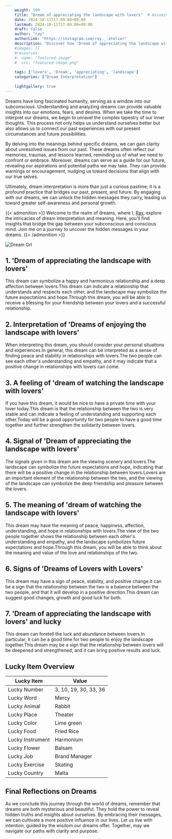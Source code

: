 ```yaml
---
    weight: 199
    title: "Dream of appreciating the landscape with lovers"  # Assuming 'title' column exists
    date: 2024-10-11T17:09:00+08:00
    lastmod: 2024-10-11T17:09:00+08:00
    draft: false
    author: "ray"
    authorLink: "https://instagram.com/ray._.atelier"
    description: "Discover how 'Dream of appreciating the landscape with lovers' can interpret your future and uncover its significant meanings in your life."
    #images: []
    #resources:
    #- name: "featured-image"
    #  src: "featured-image.png"
    
    tags: ['lovers', 'Dream', 'appreciating', 'landscape']
    categories: ["Dream Interpretation"]
    
    lightgallery: true
---
```

    
Dreams have long fascinated humanity, serving as a window into our subconscious. Understanding and analyzing dreams can provide valuable insights into our emotions, fears, and desires. When we take the time to interpret our dreams, we begin to unravel the complex tapestry of our inner thoughts. This process not only helps us understand ourselves better but also allows us to connect our past experiences with our present circumstances and future possibilities.

By delving into the meanings behind specific dreams, we can gain clarity about unresolved issues from our past. These dreams often reflect our memories, traumas, and lessons learned, reminding us of what we need to confront or embrace. Moreover, dreams can serve as a guide for our future, revealing our aspirations and potential paths we may take. They can provide warnings or encouragement, nudging us toward decisions that align with our true selves.

Ultimately, dream interpretation is more than just a curious pastime; it is a profound practice that bridges our past, present, and future. By engaging with our dreams, we can unlock the hidden messages they carry, leading us toward greater self-awareness and personal growth.

{{< admonition >}}
Welcome to the realm of dreams, where I, [Ray](https://instagram.com/ray._.atelier), explore the intricacies of dream interpretation and meaning. Here, you’ll find insights that bridge the gap between your subconscious and conscious mind. Join me on a journey to uncover the hidden messages in your dreams.
{{< /admonition >}}

![Dream Grl](https://cdn.pixabay.com/photo/2017/11/02/03/35/gothic-2910057_1280.jpg "Dream Grl")

## 1. 'Dream of appreciating the landscape with lovers'
This dream can symbolize a happy and harmonious relationship and a deep affection between lovers.This dream can indicate a relationship that understands and respects each other, and the landscape may symbolize the future expectations and hope.Through this dream, you will be able to receive a blessing for your friendship between your lovers and a successful relationship.

## 2. Interpretation of 'Dreams of enjoying the landscape with lovers'
When interpreting this dream, you should consider your personal situations and experiences.In general, this dream can be interpreted as a sense of finding peace and stability in relationships with lovers.The two people can see each other's understanding and empathy, and it may indicate that a positive change in relationships with lovers can come.

## 3. A feeling of 'dream of watching the landscape with lovers'
If you have this dream, it would be nice to have a private time with your lover today.This dream is that the relationship between the two is very stable and can indicate a feeling of understanding and supporting each other.Today will be a good opportunity for two people to have a good time together and further strengthen the solidarity between lovers.

## 4. Signal of 'Dream of appreciating the landscape with lovers'
The signals given in this dream are the viewing scenery and lovers.The landscape can symbolize the future expectations and hope, indicating that there will be a positive change in the relationship between lovers.Lovers are an important element of the relationship between the two, and the viewing of the landscape can symbolize the deep friendship and pleasure between the lovers.

## 5. The meaning of 'dream of watching the landscape with lovers'
This dream may have the meaning of peace, happiness, affection, understanding, and hope in relationships with lovers.The view of the two people together shows the relationship between each other's understanding and empathy, and the landscape symbolizes future expectations and hope.Through this dream, you will be able to think about the meaning and value of the love and relationships of the two.

## 6. Signs of 'Dreams of Lovers with Lovers'
This dream may have a sign of peace, stability, and positive change.It can be a sign that the relationship between the two is a balance between the two people, and that it will develop in a positive direction.This dream can suggest good changes, growth and good luck for both.

## 7. 'Dream of appreciating the landscape with lovers' and lucky
This dream can foretell the luck and abundance between lovers.In particular, it can be a good time for two people to enjoy the landscape together.This dream may be a sign that the relationship between lovers will be deepened and strengthened, and it can bring positive results and luck.

## Lucky Item Overview
| Lucky Item          | Value              |
|---------------|--------------------|
| Lucky Number        | 3, 10, 19, 30, 33, 36  |
| Lucky Word          | Mercy |
| Lucky Animal        | Rabbit |
| Lucky Place         | Theater     |
| Lucky Color         | Lime green     |
| Lucky Food          | Fried Rice      |
| Lucky Instrument    | Harmonium |
| Lucky Flower        | Balsam    |
| Lucky Job           | Brand Manager       |
| Lucky Exercise      | Skating  |
| Lucky Country       | Malta    |


##  Final Reflections on Dreams

As we conclude this journey through the world of dreams, remember that dreams are both mysterious and beautiful. They hold the power to reveal hidden truths and insights about ourselves. By embracing their messages, we can cultivate a more positive influence in our lives. Let us live with intention, guided by the wisdom our dreams offer. Together, may we navigate our paths with clarity and purpose.
